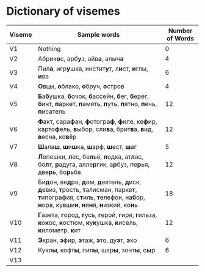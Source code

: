 # Dictionary of visemes
| Viseme | Sample words | Number of Words |
| ------ | ------------ | --------------- |
| V1 | Nothing | 0 |
| V2 | Абрик**о**с, арб**у**з, айв**а**, алыч**а**| 4 |
| V3 | Пил**а**, игр**у**шка, инстит**у**т, л**и**ст, **и**глы, **и**ва| 6 |
| V4 | **О**вцы, **о**блако, **о**бруч, **о**стров | 4 |
| V5 | **Б**а**б**ушка, **б**очок, **б**ассейн, **б**ег, **б**ерег, **б**инт, **п**аркет, **п**амять, **п**уть, **п**ятно, **п**ечь, **п**исатель | 12 |
| V6 | **Ф**акт, сара**ф**ан, **ф**отогра**ф**, **ф**иле, ке**ф**ир, карто**ф**ель, **в**ыбор, сли**в**а, брит**в**а, **в**ид, **в**есна, ко**в**ёр | 12 |
| V7 | **Ш**ала**ш**, **ш**и**ш**ка, **ш**арф, **ш**ест, **ш**аг | 5 |
| V8 | **Л**епешки, **л**ес, бе**л**ьё, **л**одка, ат**л**ас, бо**л**т, **р**адуга, алле**р**гик, а**р**буз, пе**р**ья, две**р**ь, бо**р**ьба | 12 |
| V9 | Би**д**он, ве**д**ро, **д**ом, **д**еятель, **д**иск, **д**евиз, **т**рость, **т**алисман, парке**т**, **т**ипография, с**т**иль, **т**елефон, на**б**ор, **н**ора, кувши**н**, **н**я**н**я, **н**изкий, ко**н**ь| 18 |
| V10 | **Г**азета, **г**ород, **г**усь, **г**ерой, **г**иря, **г**ильза, **к**о**к**ос, **к**остюм, **к**у**к**ушка, **к**исель, **к**илометр, **к**ит | 12 |
| V11 | **Э**кран, **э**фир, **э**таж, **э**то, ду**э**т, **э**хо | 6 |
| V12 | Кукл**ы**, кофт**ы**, пил**ы**, шар**ы**, зонт**ы**, с**ы**р| 6 |
| V13 |  | |
